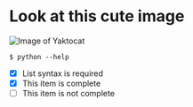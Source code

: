 # Look at this cute image
![Image of Yaktocat](https://octodex.github.com/images/yaktocat.png)

```
$ python --help
```

- [x] List syntax is required
- [x] This item is complete
- [ ] This item is not complete
